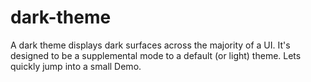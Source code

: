 # dark-theme
A dark theme displays dark surfaces across the majority of a UI. It's designed to be a supplemental mode to a default (or light) theme. Lets quickly jump into a small Demo.
